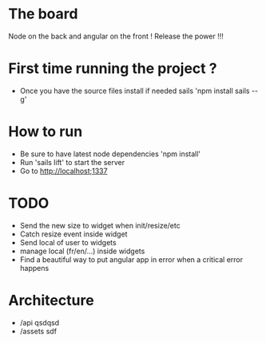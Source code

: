 # The board

Node on the back and angular on the front ! Release the power !!!

# First time running the project ? 
- Once you have the source files install if needed sails 'npm install sails --g'

# How to run
- Be sure to have latest node dependencies 'npm install'
- Run 'sails lift' to start the server
- Go to [http://localhost;1337](http://localhost;1337)

# TODO
- Send the new size to widget when init/resize/etc
- Catch resize event inside widget
- Send local of user to widgets
- manage local (fr/en/...) inside widgets
- Find a beautiful way to put angular app in error when a critical error happens

# Architecture
- /api
qsdqsd
- /assets
sdf
